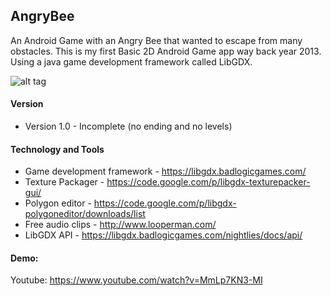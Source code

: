 ## AngryBee
An Android Game with an Angry Bee that wanted to escape from many obstacles.
This is my first Basic 2D Android Game app way back year 2013. Using a java game development framework called LibGDX.


![alt tag](https://img.youtube.com/vi/bm1q1LPLTM8/hqdefault.jpg)



#### Version
- Version 1.0 -  Incomplete (no ending and no levels)

#### Technology and Tools
- Game development framework - https://libgdx.badlogicgames.com/
- Texture Packager - https://code.google.com/p/libgdx-texturepacker-gui/
- Polygon editor - https://code.google.com/p/libgdx-polygoneditor/downloads/list
- Free audio clips - http://www.looperman.com/
- LibGDX API - https://libgdx.badlogicgames.com/nightlies/docs/api/

#### Demo:
Youtube: https://www.youtube.com/watch?v=MmLp7KN3-MI
